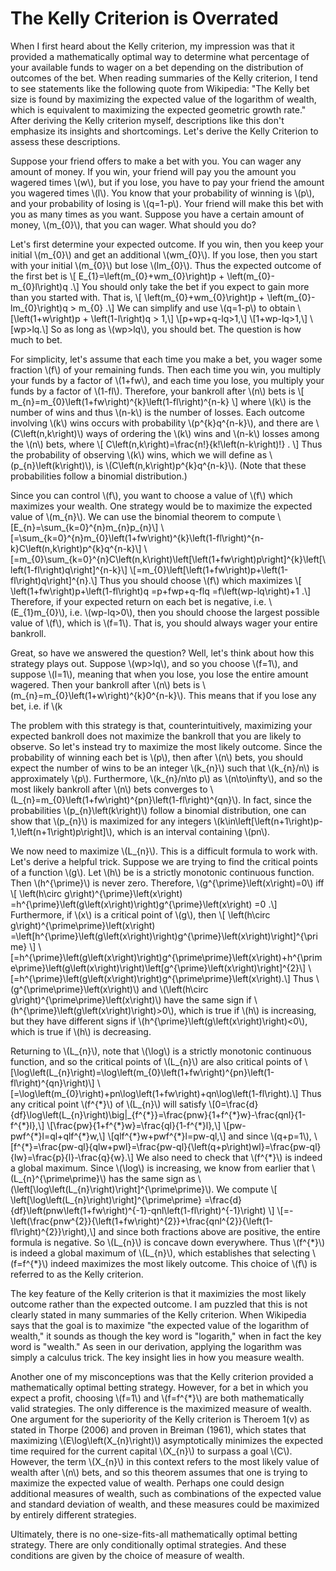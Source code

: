 <html>
<head>
  <meta charset="utf-8">
  <meta name="viewport" content="width=device-width">
  <title>The Kelly Criterion is Overrated</title>
  <script src="https://polyfill.io/v3/polyfill.min.js?features=es6"></script>
  <script id="MathJax-script" async
          src="https://cdn.jsdelivr.net/npm/mathjax@3/es5/tex-mml-chtml.js">
  </script>
</head>
<body>
  <h1>
    The Kelly Criterion is Overrated
  </h1>
  <p>
    When I first heard about the Kelly criterion, my impression was that it provided a mathematically optimal way to determine what percentage of your available funds to wager on a bet depending on the distribution of outcomes of the bet. When reading summaries of the Kelly criterion, I tend to see statements like the following quote from Wikipedia: "The Kelly bet size is found by maximizing the expected value of the logarithm of wealth, which is equivalent to maximizing the expected geometric growth rate." After deriving the Kelly criterion myself, descriptions like this don't emphasize its insights and shortcomings. Let's derive the Kelly Criterion to assess these descriptions.
  </p>
  <p>
    Suppose your friend offers to make a bet with you. You can wager any amount of money. If you win, your friend will pay you the amount you wagered times \(w\), but if you lose, you have to pay your friend the amount you wagered times \(l\). You know that your probability of winning is \(p\), and your probability of losing is \(q=1-p\). Your friend will make this bet with you as many times as you want. Suppose you have a certain amount of money, \(m_{0}\), that you can wager. What should you do?
  </p>
  <p>
    Let's first determine your expected outcome. If you win, then you keep your initial \(m_{0}\) and get an additional \(wm_{0}\). If you lose, then you start with your initial \(m_{0}\) but lose \(lm_{0}\). Thus the expected outcome of the first bet is
    \[
    E_{1}=\left(m_{0}+wm_{0}\right)p + \left(m_{0}-m_{0}l\right)q
    .\]
  You should only take the bet if you expect to gain more than you started with. That is,
    \[
    \left(m_{0}+wm_{0}\right)p + \left(m_{0}-lm_{0}\right)q > m_{0}
    .\]
  We can simplify and use \(q=1-p\) to obtain
    \[\left(1+w\right)p + \left(1-l\right)q > 1,\]
    \[p+wp+q-lq>1,\]
    \[1+wp-lq>1,\]
    \[wp>lq.\]
  So as long as \(wp>lq\), you should bet. The question is how much to bet.
  </p>
  <p>
    For simplicity, let's assume that each time you make a bet, you wager some fraction \(f\) of your remaining funds. Then each time you win, you multiply your funds by a factor of \(1+fw\), and each time you lose, you multiply your funds by a factor of \(1-fl\). Therefore, your bankroll after \(n\) bets is
    \[
    m_{n}=m_{0}\left(1+fw\right)^{k}\left(1-fl\right)^{n-k}
    \]
  where \(k\) is the number of wins and thus \(n-k\) is the number of losses. Each outcome involving \(k\) wins occurs with probability \(p^{k}q^{n-k}\), and there are \(C\left(n,k\right)\) ways of ordering the \(k\) wins and \(n-k\) losses among the \(n\) bets, where
    \[
    C\left(n,k\right)=\frac{n!}{k!\left(n-k\right)!}
    .
    \]
  Thus the probability of observing \(k\) wins, which we will define as \(p_{n}\left(k\right)\), is \(C\left(n,k\right)p^{k}q^{n-k}\). (Note that these probabilities follow a binomial distribution.)
  </p>
  <p>
    Since you can control \(f\), you want to choose a value of \(f\) which maximizes your wealth. One strategy would be to maximize the expected value of \(m_{n}\). We can use the binomial theorem to compute
    \[E_{n}=\sum_{k=0}^{n}m_{n}p_{n}\]
    \[=\sum_{k=0}^{n}m_{0}\left(1+fw\right)^{k}\left(1-fl\right)^{n-k}C\left(n,k\right)p^{k}q^{n-k}\]
    \[=m_{0}\sum_{k=0}^{n}C\left(n,k\right)\left[\left(1+fw\right)p\right]^{k}\left[\left(1-fl\right)q\right]^{n-k}\]
    \[=m_{0}\left[\left(1+fw\right)p+\left(1-fl\right)q\right]^{n}.\]
  Thus you should choose \(f\) which maximizes
    \[
    \left(1+fw\right)p+\left(1-fl\right)q
    =p+fwp+q-flq
    =f\left(wp-lq\right)+1
    .\]
  Therefore, if your expected return on each bet is negative, i.e. \(E_{1}<m_{0}\), i.e. \(wp<lq\), i.e. \(wp-lq<0\), then the coefficient of \(f\) above is negative, and so you should choose the smallest possible value of \(f\), which is \(f=0\). That is, you should not take the bet. This is consistent with our previous findings. However, if your expected return on each bet is positive, i.e. \(E_{1}>m_{0}\), i.e. \(wp-lq>0\), then you should choose the largest possible value of \(f\), which is \(f=1\). That is, you should always wager your entire bankroll.
  </p>
  <p>
    Great, so have we answered the question? Well, let's think about how this strategy plays out. Suppose \(wp>lq\), and so you choose \(f=1\), and suppose \(l=1\), meaning that when you lose, you lose the entire amount wagered. Then your bankroll after \(n\) bets is \(m_{n}=m_{0}\left(1+w\right)^{k}0^{n-k}\). This means that if you lose any bet, i.e. if \(k<n\), then \(m_{n}=0\), which means that you are broke. Since the probability of losing at least one of \(n\) bets is \(1-p^{n}\), which converges to \(1\) as \(n\to\infty\), you will go broke at some point with probability \(1\). So choosing \(l=1\) simultaneously maximizes your expected bankroll and guarantees that your bankroll will eventually diverge from this expected bankroll.
  </p>
  <p>
    The problem with this strategy is that, counterintuitively, maximizing your expected bankroll does not maximize the bankroll that you are likely to observe. So let's instead try to maximize the most likely outcome. Since the probability of winning each bet is \(p\), then after \(n\) bets, you should expect the number of wins to be an integer \(k_{n}\) such that \(k_{n}/n\) is approximately \(p\). Furthermore, \(k_{n}/n\to p\) as \(n\to\infty\), and so the most likely bankroll after \(n\) bets converges to \(L_{n}=m_{0}\left(1+fw\right)^{pn}\left(1-fl\right)^{qn}\). In fact, since the probabilities \(p_{n}\left(k\right)\) follow a binomial distribution, one can show that \(p_{n}\) is maximized for any integers \(k\in\left[\left(n+1\right)p-1,\left(n+1\right)p\right]\), which is an interval containing \(pn\).
  </p>
  <p>
    We now need to maximize \(L_{n}\). This is a difficult formula to work with. Let's derive a helpful trick. Suppose we are trying to find the critical points of a function \(g\). Let \(h\) be is a strictly monotonic continuous function. Then \(h^{\prime}\) is never zero. Therefore, \(g^{\prime}\left(x\right)=0\) iff
    \[
    \left(h\circ g\right)^{\prime}\left(x\right)
    =h^{\prime}\left(g\left(x\right)\right)g^{\prime}\left(x\right)
    =0
    .\]
  Furthermore, if \(x\) is a critical point of \(g\), then
    \[
    \left(h\circ g\right)^{\prime\prime}\left(x\right)
    =\left[h^{\prime}\left(g\left(x\right)\right)g^{\prime}\left(x\right)\right]^{\prime}
    \]
    \[=h^{\prime}\left(g\left(x\right)\right)g^{\prime\prime}\left(x\right)+h^{\prime\prime}\left(g\left(x\right)\right)\left[g^{\prime}\left(x\right)\right]^{2}\]
    \[=h^{\prime}\left(g\left(x\right)\right)g^{\prime\prime}\left(x\right).\]
  Thus \(g^{\prime\prime}\left(x\right)\) and \(\left(h\circ g\right)^{\prime\prime}\left(x\right)\) have the same sign if \(h^{\prime}\left(g\left(x\right)\right)>0\), which is true if \(h\) is increasing, but they have different signs if \(h^{\prime}\left(g\left(x\right)\right)<0\), which is true if \(h\) is decreasing.
  </p>
  <p>
  Returning to \(L_{n}\), note that \(\log\) is a strictly monotonic continuous function, and so the critical points of \(L_{n}\) are also critical points of
    \[\log\left(L_{n}\right)=\log\left(m_{0}\left(1+fw\right)^{pn}\left(1-fl\right)^{qn}\right)\]
    \[=\log\left(m_{0}\right)+pn\log\left(1+fw\right)+qn\log\left(1-fl\right).\]
  Thus any critical point \(f^{*}\) of \(L_{n}\) will satisfy
    \[0=\frac{d}{df}\log\left(L_{n}\right)\big|_{f^{*}}=\frac{pnw}{1+f^{*}w}-\frac{qnl}{1-f^{*}l},\]
    \[\frac{pw}{1+f^{*}w}=\frac{ql}{1-f^{*}l},\]
    \[pw-pwf^{*}l=ql+qlf^{*}w,\]
    \[qlf^{*}w+pwf^{*}l=pw-ql,\]
  and since \(q+p=1\),
    \[f^{*}=\frac{pw-ql}{qlw+pwl}=\frac{pw-ql}{\left(q+p\right)wl}=\frac{pw-ql}{lw}=\frac{p}{l}-\frac{q}{w}.\]
  We also need to check that \(f^{*}\) is indeed a global maximum. Since \(\log\) is increasing, we know from earlier that \(L_{n}^{\prime\prime}\) has the same sign as \(\left[\log\left(L_{n}\right)\right]^{\prime\prime}\). We compute
    \[
    \left[\log\left(L_{n}\right)\right]^{\prime\prime}
    =\frac{d}{df}\left(pnw\left(1+fw\right)^{-1}-qnl\left(1-fl\right)^{-1}\right)
    \]
    \[=-\left(\frac{pnw^{2}}{\left(1+fw\right)^{2}}+\frac{qnl^{2}}{\left(1-fl\right)^{2}}\right),\]
  and since both fractions above are positive, the entire formula is negative. So \(L_{n}\) is concave down everywhere. Thus \(f^{*}\) is indeed a global maximum of \(L_{n}\), which establishes that selecting \(f=f^{*}\) indeed maximizes the most likely outcome. This choice of \(f\) is referred to as the Kelly criterion.
  </p>
  <p>
    The key feature of the Kelly criterion is that it maximizies the most likely outcome rather than the expected outcome. I am puzzled that this is not clearly stated in many summaries of the Kelly criterion. When Wikipedia says that the goal is to maximize "the expected value of the logarithm of wealth," it sounds as though the key word is "logarith," when in fact the key word is "wealth." As seen in our derivation, applying the logarithm was simply a calculus trick. The key insight lies in how you measure wealth.
  </p>
  <p>
    Another one of my misconceptions was that the Kelly criterion provided a mathematically optimal betting strategy. However, for a bet in which you expect a profit, choosing \(f=1\) and \(f=f^{*}\) are both mathematically valid strategies. The only difference is the maximized measure of wealth. One argument for the superiority of the Kelly criterion is Theroem 1(v) as stated in Thorpe (2006) and proven in Breiman (1961), which states that maximizing \(E\log\left(X_{n}\right)\) asymptotically minimizes the expected time required for the current capital \(X_{n}\) to surpass a goal \(C\). However, the term \(X_{n}\) in this context refers to the most likely value of wealth after \(n\) bets, and so this theorem assumes that one is trying to maximize the expected value of wealth. Perhaps one could design additional measures of wealth, such as combinations of the expected value and standard deviation of wealth, and these measures could be maximized by entirely different strategies.
  </p>
  <p>
    Ultimately, there is no one-size-fits-all mathematically optimal betting strategy. There are only conditionally optimal strategies. And these conditions are given by the choice of measure of wealth.
  </p>
</body>
</html>
